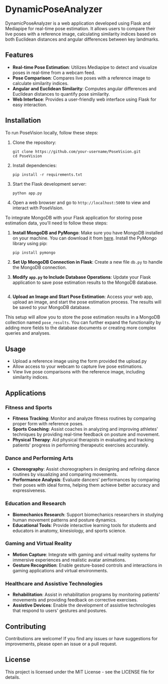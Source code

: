 

# DynamicPoseAnalyzer

DynamicPoseAnalyzer is a web application developed using Flask and Mediapipe for real-time pose estimation. It allows users to compare their live poses with a reference image, calculating similarity indices based on both Euclidean distances and angular differences between key landmarks.

## Features

- **Real-time Pose Estimation**: Utilizes Mediapipe to detect and visualize poses in real-time from a webcam feed.
- **Pose Comparison**: Compares live poses with a reference image to calculate similarity indices.
- **Angular and Euclidean Similarity**: Computes angular differences and Euclidean distances to quantify pose similarity.
- **Web Interface**: Provides a user-friendly web interface using Flask for easy interaction.

## Installation

To run PoseVision locally, follow these steps:

1. Clone the repository:

   ```
   git clone https://github.com/your-username/PoseVision.git
   cd PoseVision
   ```

2. Install dependencies:

   ```
   pip install -r requirements.txt
   ```

3. Start the Flask development server:

   ```
   python app.py
   ```

4. Open a web browser and go to `http://localhost:5000` to view and interact with PoseVision.

To integrate MongoDB with your Flask application for storing pose estimation data, you'll need to follow these steps:

1. **Install MongoDB and PyMongo**:
   Make sure you have MongoDB installed on your machine. You can download it from [here](https://www.mongodb.com/try/download/community). Install the PyMongo library using pip:

   ```sh
   pip install pymongo
   ```

2. **Set Up MongoDB Connection in Flask**:
   Create a new file `db.py` to handle the MongoDB connection.

3. **Modify `app.py` to Include Database Operations**:
   Update your Flask application to save pose estimation results to the MongoDB database.
   ```

3. **Upload an Image and Start Pose Estimation**:
   Access your web app, upload an image, and start the pose estimation process. The results will be saved to your MongoDB database.

This setup will allow you to store the pose estimation results in a MongoDB collection named `pose_results`. You can further expand the functionality by adding more fields to the database documents or creating more complex queries and analyses.
## Usage

- Upload a reference image using the form provided the upload.py
- Allow access to your webcam to capture live pose estimations.
- View live pose comparisons with the reference image, including similarity indices.



## Applications



### Fitness and Sports

- **Fitness Tracking**: Monitor and analyze fitness routines by comparing proper form with reference poses.
- **Sports Coaching**: Assist coaches in analyzing and improving athletes' techniques by providing real-time feedback on posture and movement.
- **Physical Therapy**: Aid physical therapists in evaluating and tracking patients' progress in performing therapeutic exercises accurately.

### Dance and Performing Arts

- **Choreography**: Assist choreographers in designing and refining dance routines by visualizing and comparing movements.
- **Performance Analysis**: Evaluate dancers' performances by comparing their poses with ideal forms, helping them achieve better accuracy and expressiveness.

### Education and Research

- **Biomechanics Research**: Support biomechanics researchers in studying human movement patterns and posture dynamics.
- **Educational Tools**: Provide interactive learning tools for students and educators in anatomy, kinesiology, and sports science.

### Gaming and Virtual Reality

- **Motion Capture**: Integrate with gaming and virtual reality systems for immersive experiences and realistic avatar animations.
- **Gesture Recognition**: Enable gesture-based controls and interactions in gaming applications and virtual environments.

### Healthcare and Assistive Technologies

- **Rehabilitation**: Assist in rehabilitation programs by monitoring patients' movements and providing feedback on corrective exercises.
- **Assistive Devices**: Enable the development of assistive technologies that respond to users' gestures and postures.





## Contributing

Contributions are welcome! If you find any issues or have suggestions for improvements, please open an issue or a pull request.

## License

This project is licensed under the MIT License - see the LICENSE file for details.


